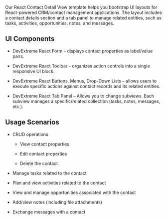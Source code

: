 Our React Contact Detail View template helps you bootstrap UI layouts for React-powered CRM/contact management applications. The layout includes a contact details section and a tab panel to manage related entities, such as tasks, activities, opportunities, notes, and messages. 

## UI Components  

- DevExtreme React Form – displays contact properties as label/value pairs. 

- DevExtreme React Toolbar – organizes action controls into a single responsive UI block. 

- DevExtreme React Buttons, Menus, Drop-Down Lists – allows users to execute specific actions against contact records and its related entities. 

- DevExtreme React Tab Panel – Allows you to change subviews. Each subview manages a specific/related collection (tasks, notes, messages, etc.). 

## Usage Scenarios 

- CRUD operations 

    - View contact properties 

    - Edit contact properties 

    - Delete the contact 

- Manage tasks related to the contact 

- Plan and view activities related to the contact 

- View and manage opportunities associated with the contact 

- Add/view notes (including file attachments) 

- Exchange messages with a contact 